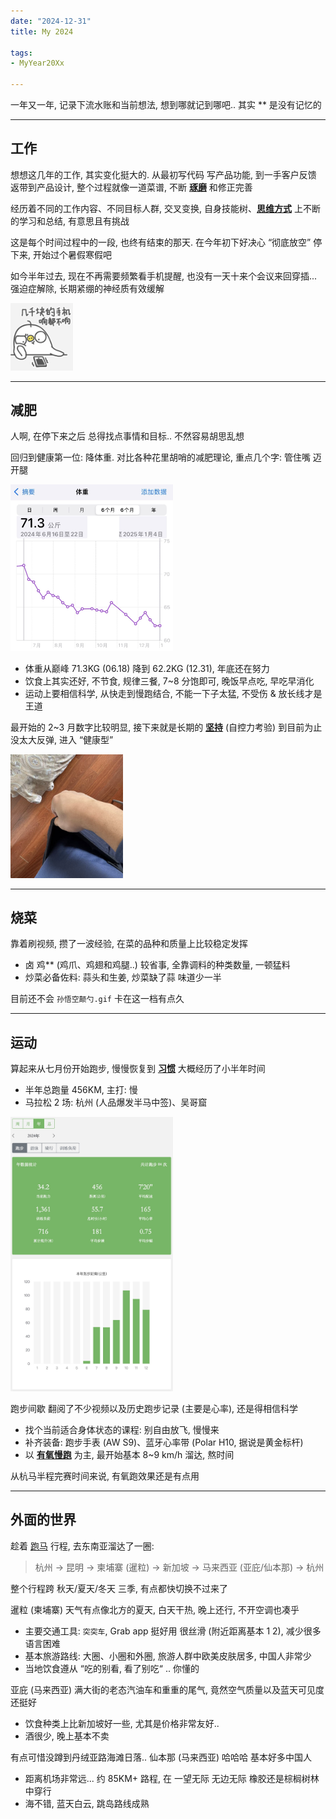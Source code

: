 ```yaml
---
date: "2024-12-31"
title: My 2024

tags:
- MyYear20Xx

---
```


一年又一年, 记录下流水账和当前想法, 想到哪就记到哪吧.. 其实 ** 是没有记忆的

<hr/>

## 工作

想想这几年的工作, 其实变化挺大的. 从最初写代码 写产品功能, 到一手客户反馈 返带到产品设计, 整个过程就像一道菜谱, 不断 <u><b>琢磨</b></u> 和修正完善

经历着不同的工作内容、不同目标人群, 交叉变换, 自身技能树、<u><b>思维方式</b></u> 上不断的学习和总结, 有意思且有挑战

这是每个时间过程中的一段, 也终有结束的那天. 在今年初下好决心 “彻底放空” 停下来, 开始过个暑假寒假吧

如今半年过去, 现在不再需要频繁看手机提醒, 也没有一天十来个会议来回穿插... 强迫症解除, 长期紧绷的神经质有效缓解

<img src="1.png" width="100" />

<hr/>

## 减肥

人啊, 在停下来之后 总得找点事情和目标.. 不然容易胡思乱想

回归到健康第一位: 降体重. 对比各种花里胡哨的减肥理论, 重点几个字: 管住嘴 迈开腿

<img src="2024-weight.jpg" width="260" />

- 体重从巅峰 71.3KG (06.18) 降到 62.2KG (12.31), 年底还在努力
- 饮食上其实还好, 不节食, 规律三餐, 7~8 分饱即可, 晚饭早点吃, 早吃早消化
- 运动上要相信科学, 从快走到慢跑结合, 不能一下子太猛, 不受伤 & 放长线才是王道

最开始的 2~3 月数字比较明显, 接下来就是长期的 <u><b>坚持</b></u> (自控力考验) 到目前为止没太大反弹, 进入 “健康型”

<img src="2024-weight-2.png" width="180" />

<hr/>

## 烧菜

靠着刷视频, 攒了一波经验, 在菜的品种和质量上比较稳定发挥

- 卤 鸡** (鸡爪、鸡翅和鸡腿..) 较省事, 全靠调料的种类数量, 一顿猛料
- 炒菜必备佐料: 蒜头和生姜, 炒菜缺了蒜 味道少一半

目前还不会 `孙悟空颠勺.gif` 卡在这一档有点久

<hr/>

## 运动

算起来从七月份开始跑步, 慢慢恢复到 <u><b>习惯</b></u> 大概经历了小半年时间

- 半年总跑量 456KM, 主打: 慢
- 马拉松 2 场: 杭州 (人品爆发半马中签)、吴哥窟

<img src="2024-rq.jpg" width="260" />

跑步间歇 翻阅了不少视频以及历史跑步记录 (主要是心率), 还是得相信科学

- 找个当前适合身体状态的课程: 别自由放飞, 慢慢来
- 补齐装备: 跑步手表 (AW S9)、蓝牙心率带 (Polar H10, 据说是黄金标杆)
- 以 <u><b>有氧慢跑</b></u> 为主, 最开始基本 8~9 km/h 溜达, 熬时间

从杭马半程完赛时间来说, 有氧跑效果还是有点用

<hr/>

## 外面的世界

趁着 <a href="/tags/marathon/">跑马</a> 行程, 去东南亚溜达了一圈:

> 杭州 -> 昆明 -> 柬埔寨 (暹粒) -> 新加坡 -> 马来西亚 (亚庇/仙本那) -> 杭州

整个行程跨 秋天/夏天/冬天 三季, 有点都快切换不过来了

暹粒 (柬埔寨) 天气有点像北方的夏天, 白天干热, 晚上还行, 不开空调也凑乎

- 主要交通工具: `突突车`, Grab app 挺好用 很丝滑 (附近距离基本 $1~$2), 减少很多语言困难
- 基本旅游路线: 大圈、小圈和外圈, 旅游人群中欧美皮肤居多, 中国人非常少
- 当地饮食遵从 “吃的别看, 看了别吃“ .. 你懂的

亚庇 (马来西亚) 满大街的老态汽油车和重重的尾气, 竟然空气质量以及蓝天可见度还挺好

- 饮食种类上比新加坡好一些, 尤其是价格非常友好..
- 酒很少, 晚上基本不卖

有点可惜没蹲到丹绒亚路海滩日落.. 仙本那 (马来西亚) 哈哈哈 基本好多中国人

- 距离机场非常远... 约 85KM+ 路程, 在 一望无际 无边无际 橡胶还是棕榈树林 中穿行
- 海不错, 蓝天白云, 跳岛路线成熟
